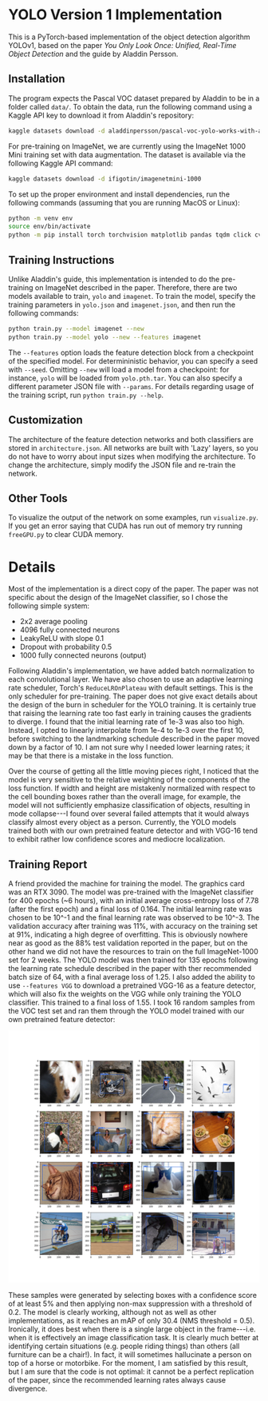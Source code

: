 # YOLO Version 1 Implementation

This is a PyTorch-based implementation of the object detection algorithm YOLOv1, based on the paper _You Only Look Once: Unified, Real-Time Object Detection_ and the guide by Aladdin Persson.

## Installation

The program expects the Pascal VOC dataset prepared by Aladdin to be in a folder called `data/`. To obtain the data, run the following command using a Kaggle API key to download it from Aladdin's repository:

```sh
kaggle datasets download -d aladdinpersson/pascal-voc-yolo-works-with-albumentations
```

For pre-training on ImageNet, we are currently using the ImageNet 1000 Mini training set with data augmentation. The dataset is available via the following Kaggle API command:

```sh
kaggle datasets download -d ifigotin/imagenetmini-1000
```

To set up the proper environment and install dependencies, run the following commands (assuming that you are running MacOS or Linux):

```sh
python -m venv env
source env/bin/activate
python -m pip install torch torchvision matplotlib pandas tqdm click cv2 albumentations
```

## Training Instructions

Unlike Aladdin's guide, this implementation is intended to do the pre-training on ImageNet described in the paper. Therefore, there are two models available to train, `yolo` and `imagenet`. To train the model, specify the training parameters in `yolo.json` and `imagenet.json`, and then run the following commands:

```sh
python train.py --model imagenet --new
python train.py --model yolo --new --features imagenet
```

The `--features` option loads the feature detection block from a checkpoint of the specified model. For determininistic behavior, you can specify a seed with `--seed`. Omitting `--new` will load a model from a checkpoint: for instance, `yolo` will be loaded from `yolo.pth.tar`. You can also specify a different parameter JSON file with `--params`. For details regarding usage of the training script, run `python train.py --help`. 

## Customization

The architecture of the feature detection networks and both classifiers are stored in `architecture.json`. All networks are built with 'Lazy' layers, so you do not have to worry about input sizes when modifying the architecture. To change the architecture, simply modify the JSON file and re-train the network.

## Other Tools

To visualize the output of the network on some examples, run `visualize.py`. If you get an error saying that CUDA has run out of memory try running `freeGPU.py` to clear CUDA memory. 

# Details

Most of the implementation is a direct copy of the paper. The paper was not specific about the design of the ImageNet classifier, so I chose the following simple system: 
- 2x2 average pooling
- 4096 fully connected neurons
- LeakyReLU with slope 0.1
- Dropout with probability 0.5
- 1000 fully connected neurons (output)

Following Aladdin's implementation, we have added batch normalization to each convolutional layer. We have also chosen to use an adaptive learning rate scheduler, Torch's `ReduceLROnPlateau` with default settings. This is the only scheduler for pre-training. The paper does not give exact details about the design of the burn in scheduler for the YOLO training. It is certainly true that raising the learning rate too fast early in training causes the gradients to diverge. I found that the initial learning rate of 1e-3 was also too high. Instead, I opted to linearly interpolate from 1e-4 to 1e-3 over the first 10, before switching to the landmarking schedule described in the paper moved down by a factor of 10. I am not sure why I needed lower learning rates; it may be that there is a mistake in the loss function.

Over the course of getting all the little moving pieces right, I noticed that the model is very sensitive to the relative weighting of the components of the loss function. If width and height are mistakenly normalized with respect to the cell bounding boxes rather than the overall image, for example, the model will not sufficiently emphasize classification of objects, resulting in mode collapse---I found over several failed attempts that it would always classify almost every object as a person. Currently, the YOLO models trained both with our own pretrained feature detector and with VGG-16 tend to exhibit rather low confidence scores and mediocre localization.

## Training Report

A friend provided the machine for training the model. The graphics card was an RTX 3090. The model was pre-trained with the ImageNet classifier for 400 epochs (~6 hours), with an initial average cross-entropy loss of 7.78 (after the first epoch) and a final loss of 0.164. The initial learning rate was chosen to be 10^-1 and the final learning rate was observed to be 10^-3. The validation accuracy after training was 11%, with accuracy on the training set at 91%, indicating a high degree of overfitting. This is obviously nowhere near as good as the 88% test validation reported in the paper, but on the other hand we did not have the resources to train on the full ImageNet-1000 set for 2 weeks. The YOLO model was then trained for 135 epochs following the learning rate schedule described in the paper with ther recommended batch size of 64, with a final average loss of 1.25. I also added the ability to use `--features VGG` to download a pretrained VGG-16 as a feature detector, which will also fix the weights on the VGG while only training the YOLO classifier. This trained to a final loss of 1.55. I took 16 random samples from the VOC test set and ran them through the YOLO model trained with our own pretrained feature detector:

![16 Samples](https://github.com/a-g-moore/YOLO/blob/master/plot.png?raw=true)

These samples were generated by selecting boxes with a confidence score of at least 5% and then applying non-max suppression with a threshold of 0.2. The model is clearly working, although not as well as other implementations, as it reaches an mAP of only 30.4 (NMS threshold = 0.5). Ironically, it does best when there is a single large object in the frame---i.e. when it is effectively an image classification task. It is clearly much better at identifying certain situations (e.g. people riding things) than others (all furniture can be a chair!). In fact, it will sometimes hallucinate a person on top of a horse or motorbike. For the moment, I am satisfied by this result, but I am sure that the code is not optimal: it cannot be a perfect replication of the paper, since the recommended learning rates always cause divergence. 
